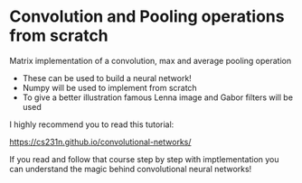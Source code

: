 # Convolution and Pooling operations from scratch

Matrix implementation of a convolution, max and average pooling operation

* These can be used to build a neural network!
* Numpy will be used to implement from scratch
* To give a better illustration famous Lenna image and Gabor filters will be used

I highly recommend you to read this tutorial:

https://cs231n.github.io/convolutional-networks/

If you read and follow that course step by step with imptlementation you can understand the magic behind convolutional neural networks!
